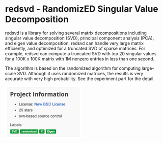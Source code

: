 # redsvd - RandomizED Singular Value Decomposition
redsvd is a library for solving several matrix decompositions including singular value decomposition (SVD), principal component analysis (PCA), and eigen value decomposition. redsvd can handle very large matrix efficiently, and optimized for a truncated SVD of sparse matrices. For example, redsvd can compute a truncated SVD with top 20 singular values for a 100K x 100K matrix with 1M nonzero entries in less than one second.

The algorithm is based on the randomized algorithm for computing large-scale SVD. Although it uses randomized matrices, the results is very accurate with very high probability. See the experiment part for the detail.

<img src="https://raw.githubusercontent.com/andrewssobral/redsvd/master/images/project_info.png" width="250">
